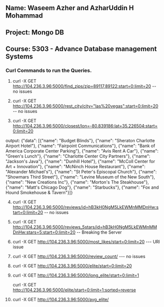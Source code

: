 
## Name: Waseem Azher and AzharUddin H Mohammad
## Project: Mongo DB
## Course: 5303 - Advance Database management Systems

### Curl Commands to run the Queries.

1) curl -X GET http://104.236.3.96:5000/find_zips/zip=89117,89122:start=0:limit=20   -- no issues

2) curl -X GET http://104.236.3.96:5000/rest_city/city="las%20vegas":start=0:limit=20  -- no issues

3) curl -X GET http://104.236.3.96:5000/closest/lon=-80.839186:lat=35.226504:start=0:limit=20

  output:
  {"data": [{"name": "Budget Blinds"}, {"name": "Sheraton Charlotte Airport Hotel"}, {"name": "Fairpoint Communications"},
  {"name": "Bank of America Corporate Center Parking"}, {"name": "Avis Rent A Car"}, {"name": "Green's Lunch"}, 
  {"name": "Charlotte Center City Partners"}, {"name": "Jackson's Java"}, {"name": "Dunhill Hotel"}, 
  {"name": "McColl Center for Art + Innovation"}, {"name": "McNinch House Restaurant"}, {"name": "Alexander Michael's"}, 
  {"name": "St Peter's Episcopal Church"}, {"name": "Showmars Third Street"}, {"name": "Levine Museum of the New South"}, 
  {"name": "New Creations Inc"}, {"name": "Morton's The Steakhouse"}, {"name": "Matt's Chicago Dog"}, {"name": "Starbucks"}, 
  {"name": "Fox and Hound Smokehouse & Tavern"}]}


4) curl -X GET http://104.236.3.96:5000/reviews/id=hB3kH0NgM5LkEWMnMMDnHw:start=0:limit=20   -- no issues

5) curl -X GET http://104.236.3.96:5000/reviews_5stars/id=hB3kH0NgM5LkEWMnMMDnHw:stars=5:start=0:limit=20  -- Breaking the Server

7) curl -X GET http://104.236.3.96:5000/most_likes/start=0:limit=20 --- URl issue

8) curl -X GET http://104.236.3.96:5000/review_count/   --- no issues

9) curl -X GET http://104.236.3.96:5000/elite/start=0:limit=20

10) curl -X GET http://104.236.3.96:5000/long_elite/start=0:limit=1

    curl -X GET http://104.236.3.96:5000/elite/start=0:limit=1:sorted=reverse
   
11) curl -X GET http://104.236.3.96:5000/avg_elite/



